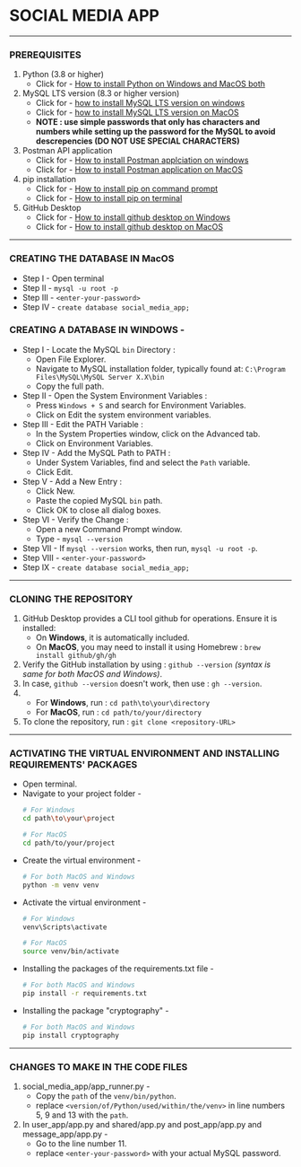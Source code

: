 # SOCIAL MEDIA APP

---

### PREREQUISITES
1. Python (3.8 or higher)
   - Click for - [How to install Python on Windows and MacOS both](https://youtu.be/YYXdXT2l-Gg)
2. MySQL LTS version (8.3 or higher version)
   - Click for - [how to install MySQL LTS version on windows](https://youtu.be/a3HJnbYhXUc)
   - Click for - [how to install MySQL LTS version on MacOS](https://youtu.be/ODA3rWfmzg8)
   - **NOTE : use simple passwords that only has characters and numbers while setting up the password for the MySQL to avoid descrepencies (DO NOT USE SPECIAL CHARACTERS)**
3. Postman API application
   - Click for - [How to install Postman applciation on windows](https://youtu.be/Hmn5XeZv-GE)
   - Click for - [How to install Postman application on MacOS](https://youtu.be/PkJwV1cB0BQ)
4. pip installation
   - Click for - [How to install pip on command prompt](https://youtu.be/TqE4jBH4Me4?si=0WU8bYP9m9lbqcD3)
   - Click for - [How to install pip on terminal](https://youtu.be/ioZoC8_Hk7o?si=UFm1aVi0EP6HuXgc)
5. GitHub Desktop
   - Click for - [How to install github desktop on Windows](https://youtu.be/G4SIIp14Xx4?si=dc30HD8PTP50X8NC)
   - Click for - [How to install github desktop on MacOS](https://youtu.be/F1Jx-3QR-NQ?si=wqdh8V-bMPqRwlhN)

---

### CREATING THE DATABASE IN MacOS
- Step I - Open terminal
- Step II - `mysql -u root -p`
- Step III - `<enter-your-password>`
- Step IV - `create database social_media_app;`

### CREATING A DATABASE IN WINDOWS -
- Step I - Locate the MySQL `bin` Directory :
   - Open File Explorer.
   - Navigate to MySQL installation folder, typically found at: `C:\Program Files\MySQL\MySQL Server X.X\bin`
   - Copy the full path.
- Step II - Open the System Environment Variables :
   - Press `Windows + S` and search for Environment Variables.
   - Click on Edit the system environment variables.
- Step III - Edit the PATH Variable :
   - In the System Properties window, click on the Advanced tab.
   - Click on Environment Variables.
- Step IV - Add the MySQL Path to PATH :
   - Under System Variables, find and select the `Path` variable.
   - Click Edit.
- Step V - Add a New Entry :
   - Click New.
   - Paste the copied MySQL `bin` path.
   - Click OK to close all dialog boxes.
- Step VI - Verify the Change :
   - Open a new Command Prompt window.
   - Type - `mysql --version`
- Step VII - If `mysql --version` works, then run, `mysql -u root -p`.
- Step VIII - `<enter-your-password>`
- Step IX - `create database social_media_app;`

---

### CLONING THE REPOSITORY
1. GitHub Desktop provides a CLI tool github for operations. Ensure it is installed:
   - On **Windows**, it is automatically included.
   - On **MacOS**, you may need to install it using Homebrew : `brew install github/gh/gh`
2. Verify the GitHub installation by using : `github --version` *(syntax is same for both MacOS and Windows)*.
3. In case, `github --version` doesn't work, then use : `gh --version`.
4. - For **Windows**, run : `cd path\to\your\directory`
   - For **MacOS**, run : `cd path/to/your/directory`
5. To clone the repository, run : `git clone <repository-URL>`
   
---

### ACTIVATING THE VIRTUAL ENVIRONMENT AND INSTALLING REQUIREMENTS' PACKAGES 
- Open terminal.
- Navigate to your project folder - 
  ```bash
  # For Windows
  cd path\to\your\project
  
  # For MacOS
  cd path/to/your/project
- Create the virtual environment -
  ```bash
  # For both MacOS and Windows
  python -m venv venv
- Activate the virtual environment -
  ```bash
  # For Windows
  venv\Scripts\activate

  # For MacOS
  source venv/bin/activate
- Installing the packages of the requirements.txt file -
  ```bash
  # For both MacOS and Windows
  pip install -r requirements.txt
- Installing the package "cryptography" -
  ```bash
  # For both MacOS and Windows
  pip install cryptography 

---

### CHANGES TO MAKE IN THE CODE FILES
1. social_media_app/app_runner.py -
   - Copy the `path` of the `venv/bin/python`.
   - replace `<version/of/Python/used/within/the/venv>` in line numbers 5, 9 and 13 with the `path`.
2. In user_app/app.py and shared/app.py and post_app/app.py and message_app/app.py -
   - Go to the line number 11.
   - replace `<enter-your-password>` with your actual MySQL password.

